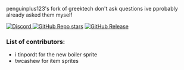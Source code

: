 penguinplus123's fork of greektech
don't ask questions ive pprobably already asked them myself

[![Discord](https://img.shields.io/discord/1262382199999692903?style=for-the-badge&logo=discord&logoColor=a&label=Discord&labelColor=808080&color=ffd37f)
](https://discord.gg/U4VnyDHgQZ) 
[![GitHub Repo stars](https://img.shields.io/github/stars/Spore-Biometh-team/SandMod?style=for-the-badge&logo=github&logoColor=a&labelColor=808080&color=ffd37f)](https://github.com/Spore-Biometh-team/SandMod/stargazers) 
[![GitHub Release](https://img.shields.io/github/v/release/Spore-Biometh-team/SandMod?include_prereleases&style=for-the-badge&logo=github&logoColor=a&labelColor=808080&color=ffd37f)](https://github.com/Spore-Biometh-team/SandMod/releases) 

### List of contributors:
- i tinpordt for the new boiler sprite
- twcashew for item sprites
